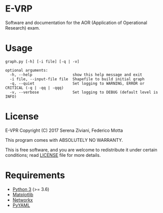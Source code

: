 # E-VRP
Software and documentation for the AOR (Application of Operational Research) exam.

# Usage
```
graph.py [-h] [-i file] [-q | -v]

optional arguments:
  -h, --help                  show this help message and exit
  -i file, --input-file file  Shapefile to build initial graph
  -q, --quiet                 Set logging to WARNING, ERROR or CRITICAL (-q | -qq | -qqq)
  -v, --verbose               Set logging to DEBUG (default level is INFO)
```
# License

E-VPR Copyright (C) 2017 Serena Ziviani, Federico Motta

This program comes with ABSOLUTELY NO WARRANTY.

This is free software, and you are welcome to redistribute it under certain
conditions; read [LICENSE](https://github.com/sere/E-VRP/blob/master/LICENSE)
file for more details.

# Requirements
* [Python 3](https://www.python.org) (>= 3.6)
* [Matplotlib](https://matplotlib.org)
* [Networkx](https://networkx.github.io)
* [PyYAML](http://pyyaml.org/wiki/PyYAML)
